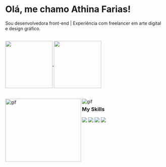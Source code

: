 # Olá, me chamo Athina Farias!

Sou desenvolvedora front-end | Experiência com freelancer em arte digital e design gráfico.

<div style="display: inline_block"><br>
  <a href="https://github.com/athinafarias/github-readme-stats">
    <img height=150 align="center" src="https://github-readme-stats.vercel.app/api?username=athinafarias&show_icons=true&theme=onedark&count_private=true&hide_border=true" />
  </a>
  <a href="https://github.com/athinafarias/convoychat">
    <img height=150 align="center" src="https://github-readme-stats.vercel.app/api/top-langs?username=athinafarias&layout=compact&langs_count=8&theme=onedark&hide_border=true" />
  </a>
  <br>
  <br>
</div>

<div style="display: inline_block"><br>
  <img align="left" alt="gif" height="200" width="240" src="https://i.pinimg.com/originals/f8/82/ea/f882eaced82a507f0b5d0522d8b86e6e.gif">
  <img align="left" alt="gif" src="https://cdn.discordapp.com/attachments/974049553034665994/1246814279919730768/png.png?ex=66699f49&is=66684dc9&hm=f33c3b910a0d5d56bd7366691ded782fe07436c534a4e3ef17ace8a16f03aaa9&">
  
  <h3>My Skills</h3>
  <img src="https://img.shields.io/badge/JavaScript-FFE6AA?style=for-the-badge&logo=javascript&logoColor=5D2B3F"/>
  <img src="https://img.shields.io/badge/html-F29F9F?style=for-the-badge&logo=html5&logoColor=5D2B3F"/>
  <img src="https://img.shields.io/badge/css-B0D0ED?style=for-the-badge&logo=css3&logoColor=5D2B3F"/>
  <img src="https://img.shields.io/badge/photoshop-AEAEE4?style=for-the-badge&logo=adobephotoshop&logoColor=5D2B3F"/>
</div>
